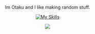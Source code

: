 <div align=center>
  <p>Im Otaku and I like making random stuff.</p>
  
  [![My Skills](https://skillicons.dev/icons?i=js,html,css,nodejs,cs,discordjs,express,vscode,windows)](https://skillicons.dev)
  
  ![](https://komarev.com/ghpvc/?username=Otaku-uu)
</div>
